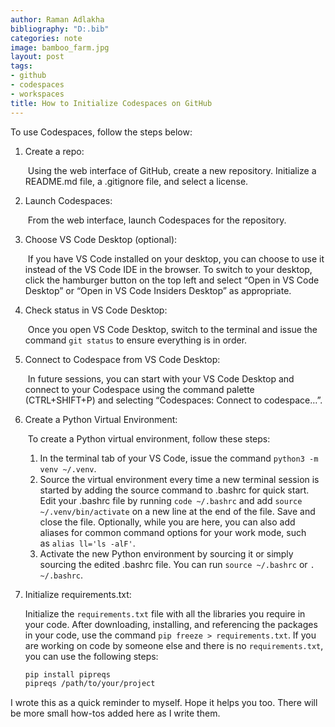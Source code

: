 ```yaml
---
author: Raman Adlakha
bibliography: "D:.bib"
categories: note
image: bamboo_farm.jpg
layout: post
tags:
- github
- codespaces
- workspaces
title: How to Initialize Codespaces on GitHub
---
```


To use Codespaces, follow the steps below:

1.  Create a repo:

     Using the web interface of GitHub, create a new repository.
    Initialize a README.md file, a .gitignore file, and select a
    license.

2.  Launch Codespaces:

     From the web interface, launch Codespaces for the repository.

3.  Choose VS Code Desktop (optional):

     If you have VS Code installed on your desktop, you can choose to
    use it instead of the VS Code IDE in the browser. To switch to your
    desktop, click the hamburger button on the top left and select “Open
    in VS Code Desktop” or “Open in VS Code Insiders Desktop” as
    appropriate.

4.  Check status in VS Code Desktop:

     Once you open VS Code Desktop, switch to the terminal and issue the
    command `git status` to ensure everything is in order.

5.  Connect to Codespace from VS Code Desktop:

     In future sessions, you can start with your VS Code Desktop and
    connect to your Codespace using the command palette (CTRL+SHIFT+P)
    and selecting “Codespaces: Connect to codespace…”.

6.  Create a Python Virtual Environment:

     To create a Python virtual environment, follow these steps:

    1.  In the terminal tab of your VS Code, issue the
        command `python3 -m venv ~/.venv`.
    2.  Source the virtual environment every time a new terminal session
        is started by adding the source command to .bashrc for quick
        start. Edit your .bashrc file by running `code ~/.bashrc` and
        add `source ~/.venv/bin/activate` on a new line at the end of
        the file. Save and close the file. Optionally, while you are
        here, you can also add aliases for common command options for
        your work mode, such as `alias ll='ls -alF'`.
    3.  Activate the new Python environment by sourcing it or simply
        sourcing the edited .bashrc file. You can
        run `source ~/.bashrc` or `. ~/.bashrc`.

7.  Initialize requirements.txt:

    Initialize the `requirements.txt` file with all the libraries you
    require in your code. After downloading, installing, and referencing
    the packages in your code, use the
    command `pip freeze > requirements.txt`. If you are working on code
    by someone else and there is no `requirements.txt`, you can use the
    following steps:

    ``` bash
    pip install pipreqs
    pipreqs /path/to/your/project
    ```

I wrote this as a quick reminder to myself. Hope it helps you too. There
will be more small how-tos added here as I write them.
